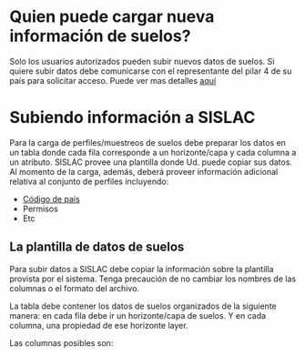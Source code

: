 # Quien puede cargar nueva información de suelos?

Solo los usuarios autorizados pueden subir nuevos datos de suelos. Si quiere subir datos debe comunicarse con el representante del pilar 4 de su país para solicitar acceso. Puede ver mas detalles [aquí](/user-auth-es.md)

# Subiendo información a SISLAC

Para la carga de perfiles/muestreos de suelos debe preparar los datos en un tabla donde cada fila corresponde a un horizonte/capa y cada columna a un atributo. SISLAC provee una plantilla donde Ud. puede copiar sus datos. Al momento de la carga, además, deberá proveer información adicional relativa al conjunto de perfiles incluyendo:

* [Código de país](/country-code-en.md)
* Permisos 
* Etc

## La plantilla de datos de suelos

Para subir datos a SISLAC debe copiar la información sobre la plantilla provista por el sistema. Tenga precaución de no cambiar los nombres de las columnas o el formato del archivo.

La tabla debe contener los datos de suelos organizados de la siguiente manera: en cada fila debe ir un horizonte/capa de suelos. Y en cada columna, una propiedad de ese horizonte layer.

Las columnas posibles son:




